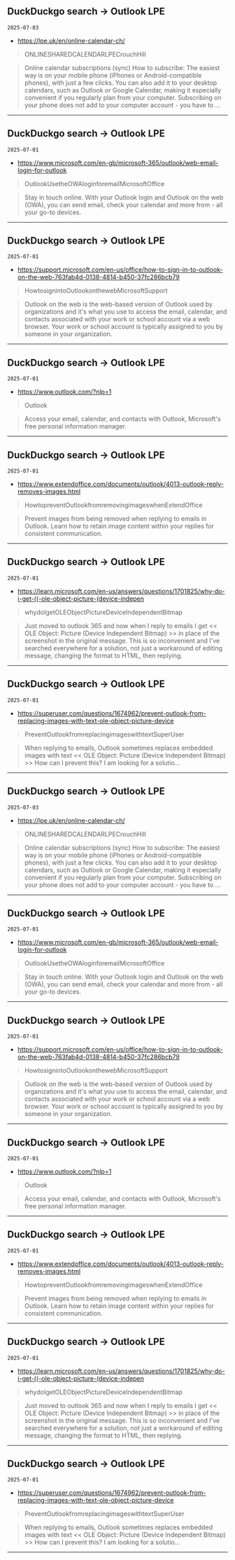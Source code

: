 ## DuckDuckgo search -> Outlook LPE
`2025-07-03`

* https://lpe.uk/en/online-calendar-ch/

<blockquote>
 ONLINESHAREDCALENDARLPECrouchHill
</blockquote>
<blockquote>
Online calendar subscriptions (sync) How to subscribe: The easiest way is on your mobile phone (iPhones or Android-compatible phones), with just a few clicks. You can also add it to your desktop calendars, such as Outlook or Google Calendar, making it especially convenient if you regularly plan from your computer. Subscribing on your phone does not add to your computer account - you have to ...
</blockquote>

---

## DuckDuckgo search -> Outlook LPE
`2025-07-01`

* https://www.microsoft.com/en-gb/microsoft-365/outlook/web-email-login-for-outlook

<blockquote>
 OutlookUsetheOWAloginforemailMicrosoftOffice
</blockquote>
<blockquote>
Stay in touch online. With your Outlook login and Outlook on the web (OWA), you can send email, check your calendar and more from - all your go-to devices.
</blockquote>

---

## DuckDuckgo search -> Outlook LPE
`2025-07-01`

* https://support.microsoft.com/en-us/office/how-to-sign-in-to-outlook-on-the-web-763fab4d-0138-4814-b450-37fc286bcb79

<blockquote>
 HowtosignintoOutlookonthewebMicrosoftSupport
</blockquote>
<blockquote>
Outlook on the web is the web-based version of Outlook used by organizations and it's what you use to access the email, calendar, and contacts associated with your work or school account via a web browser. Your work or school account is typically assigned to you by someone in your organization.
</blockquote>

---

## DuckDuckgo search -> Outlook LPE
`2025-07-01`

* https://www.outlook.com/?nlp=1

<blockquote>
 Outlook
</blockquote>
<blockquote>
Access your email, calendar, and contacts with Outlook, Microsoft's free personal information manager.
</blockquote>

---

## DuckDuckgo search -> Outlook LPE
`2025-07-01`

* https://www.extendoffice.com/documents/outlook/4013-outlook-reply-removes-images.html

<blockquote>
 HowtopreventOutlookfromremovingimageswhenExtendOffice
</blockquote>
<blockquote>
Prevent images from being removed when replying to emails in Outlook. Learn how to retain image content within your replies for consistent communication.
</blockquote>

---

## DuckDuckgo search -> Outlook LPE
`2025-07-01`

* https://learn.microsoft.com/en-us/answers/questions/1701825/why-do-i-get-((-ole-object-picture-(device-indepen

<blockquote>
 whydoIgetOLEObjectPictureDeviceIndependentBitmap
</blockquote>
<blockquote>
Just moved to outlook 365 and now when I reply to emails I get &lt;&lt; OLE Object: Picture (Device Independent Bitmap) &gt;&gt; in place of the screenshot in the original message. This is so inconvenient and I've searched everywhere for a solution, not just a workaround of editing message, changing the format to HTML, then replying.
</blockquote>

---

## DuckDuckgo search -> Outlook LPE
`2025-07-01`

* https://superuser.com/questions/1674962/prevent-outlook-from-replacing-images-with-text-ole-object-picture-device

<blockquote>
 PreventOutlookfromreplacingimageswithtextSuperUser
</blockquote>
<blockquote>
When replying to emails, Outlook sometimes replaces embedded images with text &lt;&lt; OLE Object: Picture (Device Independent Bitmap) &gt;&gt; How can I prevent this? I am looking for a solutio...
</blockquote>

---

## DuckDuckgo search -> Outlook LPE
`2025-07-03`

* https://lpe.uk/en/online-calendar-ch/

<blockquote>
 ONLINESHAREDCALENDARLPECrouchHill
</blockquote>
<blockquote>
Online calendar subscriptions (sync) How to subscribe: The easiest way is on your mobile phone (iPhones or Android-compatible phones), with just a few clicks. You can also add it to your desktop calendars, such as Outlook or Google Calendar, making it especially convenient if you regularly plan from your computer. Subscribing on your phone does not add to your computer account - you have to ...
</blockquote>

---

## DuckDuckgo search -> Outlook LPE
`2025-07-01`

* https://www.microsoft.com/en-gb/microsoft-365/outlook/web-email-login-for-outlook

<blockquote>
 OutlookUsetheOWAloginforemailMicrosoftOffice
</blockquote>
<blockquote>
Stay in touch online. With your Outlook login and Outlook on the web (OWA), you can send email, check your calendar and more from - all your go-to devices.
</blockquote>

---

## DuckDuckgo search -> Outlook LPE
`2025-07-01`

* https://support.microsoft.com/en-us/office/how-to-sign-in-to-outlook-on-the-web-763fab4d-0138-4814-b450-37fc286bcb79

<blockquote>
 HowtosignintoOutlookonthewebMicrosoftSupport
</blockquote>
<blockquote>
Outlook on the web is the web-based version of Outlook used by organizations and it's what you use to access the email, calendar, and contacts associated with your work or school account via a web browser. Your work or school account is typically assigned to you by someone in your organization.
</blockquote>

---

## DuckDuckgo search -> Outlook LPE
`2025-07-01`

* https://www.outlook.com/?nlp=1

<blockquote>
 Outlook
</blockquote>
<blockquote>
Access your email, calendar, and contacts with Outlook, Microsoft's free personal information manager.
</blockquote>

---

## DuckDuckgo search -> Outlook LPE
`2025-07-01`

* https://www.extendoffice.com/documents/outlook/4013-outlook-reply-removes-images.html

<blockquote>
 HowtopreventOutlookfromremovingimageswhenExtendOffice
</blockquote>
<blockquote>
Prevent images from being removed when replying to emails in Outlook. Learn how to retain image content within your replies for consistent communication.
</blockquote>

---

## DuckDuckgo search -> Outlook LPE
`2025-07-01`

* https://learn.microsoft.com/en-us/answers/questions/1701825/why-do-i-get-((-ole-object-picture-(device-indepen

<blockquote>
 whydoIgetOLEObjectPictureDeviceIndependentBitmap
</blockquote>
<blockquote>
Just moved to outlook 365 and now when I reply to emails I get &lt;&lt; OLE Object: Picture (Device Independent Bitmap) &gt;&gt; in place of the screenshot in the original message. This is so inconvenient and I've searched everywhere for a solution, not just a workaround of editing message, changing the format to HTML, then replying.
</blockquote>

---

## DuckDuckgo search -> Outlook LPE
`2025-07-01`

* https://superuser.com/questions/1674962/prevent-outlook-from-replacing-images-with-text-ole-object-picture-device

<blockquote>
 PreventOutlookfromreplacingimageswithtextSuperUser
</blockquote>
<blockquote>
When replying to emails, Outlook sometimes replaces embedded images with text &lt;&lt; OLE Object: Picture (Device Independent Bitmap) &gt;&gt; How can I prevent this? I am looking for a solutio...
</blockquote>

---

